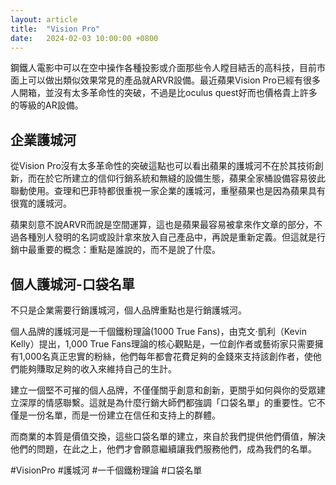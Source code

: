 ```yaml
---
layout: article
title:  "Vision Pro"
date:   2024-02-03 10:00:00 +0800
---
```



鋼鐵人電影中可以在空中操作各種投影或介面那些令人瞠目結舌的高科技，目前市面上可以做出類似效果常見的產品就ARVR設備。最近蘋果Vision Pro已經有很多人開箱，並沒有太多革命性的突破，不過是比oculus quest好而也價格貴上許多的等級的AR設備。

## 企業護城河
從Vision Pro沒有太多革命性的突破這點也可以看出蘋果的護城河不在於其技術創新，而在於它所建立的信仰行銷系統和無縫的設備生態，蘋果全家桶設備容易彼此聯動使用。查理和巴菲特都很重視一家企業的護城河，重壓蘋果也是因為蘋果具有很寬的護城河。

蘋果刻意不說ARVR而說是空間運算，這也是蘋果最容易被拿來作文章的部分，不過各種別人發明的名詞或設計拿來放入自己產品中，再說是重新定義。但這就是行銷中最重要的概念：重點是誰說的，而不是說了什麼。

## 個人護城河-口袋名單
不只是企業需要行銷護城河，個人品牌重點也是行銷護城河。

個人品牌的護城河是一千個鐵粉理論(1000 True Fans)，由克文·凱利（Kevin Kelly）提出，1,000 True Fans理論的核心觀點是，一位創作者或藝術家只需要擁有1,000名真正忠實的粉絲，他們每年都會花費足夠的金錢來支持該創作者，使他們能夠賺取足夠的收入來維持自己的生計。

建立一個堅不可摧的個人品牌，不僅僅關乎創意和創新，更關乎如何與你的受眾建立深厚的情感聯繫。這就是為什麼行銷大師們都強調「口袋名單」的重要性。它不僅是一份名單，而是一份建立在信任和支持上的群體。

而商業的本質是價值交換，這些口袋名單的建立，來自於我們提供他們價值，解決他們的問題，在此之上，他們才會願意繼續讓我們服務他們，成為我們的名單。


#VisionPro #護城河 #一千個鐵粉理論 #口袋名單
